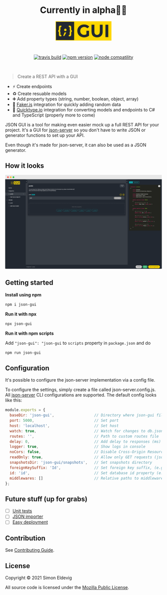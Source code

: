 <p align="center">
    <h1 align="center">Currently in alpha👷‍♂️</h1>
</p>

<p align="center">
    <img align="center" width="180" src="public/logo.png?raw=true" alt="json-gui logo">
</p>
<br/>
<p align="center">
  <a href="https://travis-ci.org/simoneldevig/json-gui"><img src="https://travis-ci.org/simoneldevig/json-gui.svg?branch=master" alt="travis build"></a>
  <a href="https://www.npmjs.com/package/simoneldevig/json-gui"><img src="https://img.shields.io/npm/v/simoneldevig/json-gui" alt="npm version"></a>
  <a href="https://nodejs.org/en/about/releases/"><img src="https://img.shields.io/badge/node-%3E%3D10-green" alt="node compatility"></a>
</p>
<br/>

> Create a REST API with a GUI

- ⚡️ Create endpoints
- ♻️ Create resuable models
- ➕ Add property types (string, number, boolean, object, array)
- 🦄 [Faker.js](https://github.com/marak/Faker.js/) integration for quickly adding random data
- 🔌 [Quicktype.io](https://quicktype.io/) integration for converting models and endpoints to C# and TypeScript (properly more to come)

JSON GUI is a tool for making even easier mock up a full REST API for your project. It's a GUI for [json-server](https://github.com/typicode/json-server) so you don't have to write JSON or generator functions to set up your API.

Even though it's made for json-server, it can also be used as a JSON generator.

## How it looks
<img src="public/screenshot.png?raw=true" alt="json-gui screenshot">

## Getting started

**Install using npm**

``` bash
npm i json-gui
```


**Run it with npx**

``` bash
npx json-gui 
```

**Run it with npm scripts**

Add `"json-gui": "json-gui` to `scripts` property in `package.json` and do

``` bash
npm run json-gui
```

## Configuration
It's possible to configure the json-server implementation via a config file. 

To configure the settings, simply create a file called json-server.config.js. All [json-server](https://github.com/typicode/json-server#cli-usage) CLI configurations are supported. The default config looks like this:

```javascript
module.exports = {
  baseDir: 'json-gui',                  // Directory where json-gui files are located
  port: 5000,                           // Set port  
  host: 'localhost',                    // Set host
  watch: true,                          // Watch for changes to db.json
  routes: '',                           // Path to custom routes file
  delay: 0,                             // Add delay to responses (ms)
  logger: true,                         // Show logs in console
  noCors: false,                        // Disable Cross-Origin Resource Sharing  
  readOnly: true,                       // Allow only GET requests (json-gui will overwrite posted data on generate)
  snapshotsDir: 'json-gui/snapshots',   // Set snapshots directory 
  foreignKeySuffix: 'Id',               // Set foreign key suffix, (e.g. _id as in post_id)
  id: 'id',                             // Set database id property (e.g. _id)
  middlewares: []                       // Relative paths to middleware files 
};
```

## Future stuff (up for grabs)
- [ ] [Unit tests](https://github.com/simoneldevig/json-gui/issues/2)
- [ ] [JSON importer](https://github.com/simoneldevig/json-gui/issues/1)
- [ ] [Easy deployment](https://github.com/simoneldevig/json-gui/issues/7)

## Contribution
See [Contributing Guide](https://github.com/simoneldevig/json-gui/tree/master/.github/CONTRIBUTING.md).

## License
Copyright © 2021 Simon Eldevig

All source code is licensed under the [Mozilla Public License](https://github.com/simoneldevig/json-gui/blob/master/LICENSE).

